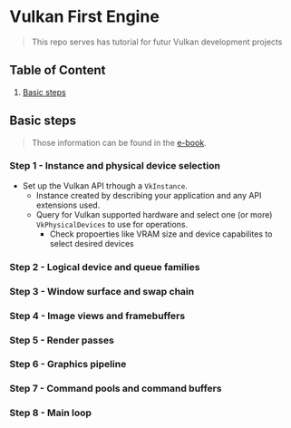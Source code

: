 # Vulkan First Engine

> This repo serves has tutorial for futur Vulkan development projects

## Table of Content

1. [Basic steps](#basic-steps)

## Basic steps

> Those information can be found in the [e-book](vulkan_tutorial_en.pdf).

### Step 1 - Instance and physical device selection

+ Set up the Vulkan API trhough a `VkInstance`.
  + Instance created by describing your application and any API extensions used.
  + Query for Vulkan supported hardware and select one (or more) `VkPhysicalDevices` to use for operations.
    + Check propoerties like VRAM size and device capabilites to select desired devices 

### Step 2 - Logical device and queue families

### Step 3 - Window surface and swap chain

### Step 4 - Image views and framebuffers

### Step 5 - Render passes

### Step 6 - Graphics pipeline

### Step 7 - Command pools and command buffers

### Step 8 - Main loop
